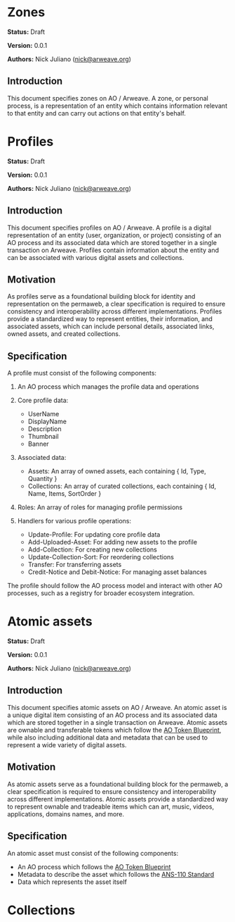 # Zones

**Status:** Draft

**Version:** 0.0.1

**Authors:** Nick Juliano (nick@arweave.org)

## Introduction

This document specifies zones on AO / Arweave. A zone, or personal process, is a representation of an entity which contains information relevant to that entity and can carry out actions on that entity's behalf.

# Profiles

**Status:** Draft

**Version:** 0.0.1

**Authors:** Nick Juliano (nick@arweave.org)

## Introduction

This document specifies profiles on AO / Arweave. A profile is a digital representation of an entity (user, organization, or project) consisting of an AO process and its associated data which are stored together in a single transaction on Arweave. Profiles contain information about the entity and can be associated with various digital assets and collections.

## Motivation

As profiles serve as a foundational building block for identity and representation on the permaweb, a clear specification is required to ensure consistency and interoperability across different implementations. Profiles provide a standardized way to represent entities, their information, and associated assets, which can include personal details, associated links, owned assets, and created collections.

## Specification

A profile must consist of the following components:

1. An AO process which manages the profile data and operations
2. Core profile data:
   - UserName
   - DisplayName
   - Description
   - Thumbnail
   - Banner

3. Associated data:
   - Assets: An array of owned assets, each containing { Id, Type, Quantity }
   - Collections: An array of curated collections, each containing { Id, Name, Items, SortOrder }

4. Roles: An array of roles for managing profile permissions

5. Handlers for various profile operations:
   - Update-Profile: For updating core profile data
   - Add-Uploaded-Asset: For adding new assets to the profile
   - Add-Collection: For creating new collections
   - Update-Collection-Sort: For reordering collections
   - Transfer: For transferring assets
   - Credit-Notice and Debit-Notice: For managing asset balances

The profile should follow the AO process model and interact with other AO processes, such as a registry for broader ecosystem integration.

# Atomic assets

**Status:** Draft

**Version:** 0.0.1

**Authors:** Nick Juliano (nick@arweave.org)

## Introduction

This document specifies atomic assets on AO / Arweave. An atomic asset is a unique digital item consisting of an AO process and its associated data which are stored together in a single transaction on Arweave. Atomic assets are ownable and transferable tokens which follow the [AO Token Blueprint](https://cookbook_ao.arweave.net/guides/aos/blueprints/token.html), while also including additional data and metadata that can be used to represent a wide variety of digital assets.

## Motivation

As atomic assets serve as a foundational building block for the permaweb, a clear specification is required to ensure consistency and interoperability across different implementations. Atomic assets provide a standardized way to represent ownable and tradeable items which can art, music, videos, applications, domains names, and more.

## Specification

An atomic asset must consist of the following components:

- An AO process which follows the [AO Token Blueprint](https://cookbook_ao.arweave.net/guides/aos/blueprints/token.html)
- Metadata to describe the asset which follows the [ANS-110 Standard](https://github.com/ArweaveTeam/arweave-standards/blob/master/ans/ANS-110.md)
- Data which represents the asset itself

# Collections